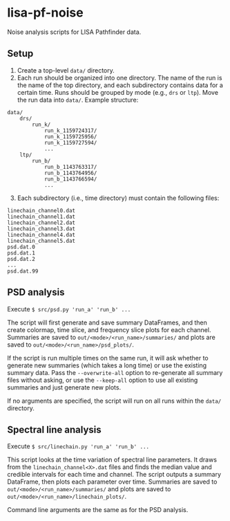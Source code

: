 # lisa-pf-noise

Noise analysis scripts for LISA Pathfinder data.

## Setup

1. Create a top-level `data/` directory.
2. Each run should be organized into one directory. The name of the run is the 
   name of the top directory, and each subdirectory contains data for a certain
   time. Runs should be grouped by mode (e.g., `drs` or `ltp`). 
   Move the run data into `data/`. Example structure:
```
data/
    drs/
        run_k/
            run_k_1159724317/
            run_k_1159725956/
            run_k_1159727594/
            ...
    ltp/
        run_b/
            run_b_1143763317/
            run_b_1143764956/
            run_b_1143766594/
            ...
```
3. Each subdirectory (i.e., time directory) must contain the following files:
```
linechain_channel0.dat
linechain_channel1.dat
linechain_channel2.dat
linechain_channel3.dat
linechain_channel4.dat
linechain_channel5.dat
psd.dat.0
psd.dat.1
psd.dat.2
...
psd.dat.99
```

## PSD analysis

Execute `$ src/psd.py 'run_a' 'run_b' ...`

The script will first generate and save summary DataFrames, and then create
colormap, time slice, and frequency slice plots for each channel. Summaries
are saved to `out/<mode>/<run_name>/summaries/` and plots are
saved to `out/<mode>/<run_name>/psd_plots/`.

If the script is run multiple times on the same run, it will ask whether to 
generate new summaries (which takes a long time) or use the existing summary
data. Pass the `--overwrite-all` option to re-generate all summary files without
asking, or use the `--keep-all` option to use all existing summaries and just 
generate new plots.

If no arguments are specified, the script will run on all runs within the
`data/` directory.

## Spectral line analysis

Execute `$ src/linechain.py 'run_a' 'run_b' ...`

This script looks at the time variation of spectral line parameters. It draws
from the `linechain_channel<X>.dat` files and finds the median value and
credible intervals for each time and channel. The script outputs a summary
DataFrame, then plots each parameter over time. Summaries
are saved to `out/<mode>/<run_name>/summaries/` and plots are
saved to `out/<mode>/<run_name>/linechain_plots/`.

Command line arguments are the same as for the PSD analysis.


